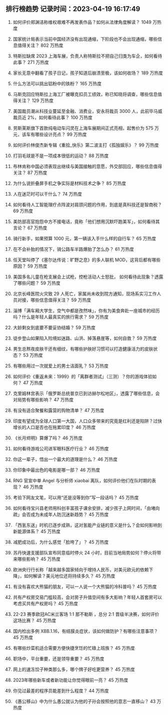 
## 排行榜趋势 记录时间：2023-04-19 16:17:49
  
  1. 如何评价郑渊洁称维权艰难不再发表作品？如何从法律角度解读？ 1049 万热度
    
  2. 国家统计局表示当前中国经济没有出现通缩，下阶段也不会出现通缩，哪些信息值得关注？ 802 万热度
    
  3. 特斯拉缺席 2023 上海车展，负责人称特斯拉不把自己归类为车企，如何看待此事？ 271 万热度
    
  4. 家长无意中翻看了孩子日记，孩子知道后崩溃至极，该如何收场？ 189 万热度
    
  5. 什么方法可以挑出铝粉中的铁粉？ 165 万热度
    
  6. 马斯克回应特斯拉上海工厂被曝克扣员工绩效，称已知晓将调查，哪些信息值得关注？ 129 万热度
    
  7. 美国裁员潮从科技业蔓延至金融、消费业，安永将裁员 3000 人，此前毕马威裁员近 2%，如何看待此事？ 100 万热度
    
  8. 劳斯莱斯旗下首款纯电动车闪灵在上海车展期间正式亮相，起售价为 575 万元，该车有哪些设计亮点？ 99 万热度
    
  9. 如何评价林俊杰新专辑《重拾_快乐》第二波主打《孤独娱乐》？ 99 万热度
    
  10. 打羽毛球是不是一项成本很低的运动？ 88 万热度
    
  11. 布林肯称中国必须表现出继续与美国接触的意愿，外交部回应，哪些信息值得关注？ 87 万热度
    
  12. 为什么说折叠屏手机之争实际是材料技术之争？ 85 万热度
    
  13. 人在迷茫时可以干什么？ 74 万热度
    
  14. 如何看待人工智能理疗点阵波对肩颈问题的作用，到底是真科技还是智商税？ 69 万热度
    
  15. 美防部高官抱怨中方不接电话，竟称「他们想用沉默吓跑美军」，如何看待其言论？ 67 万热度
    
  16. 骑行新手，如果预算 1000 元，第一辆该入手什么样的自行车？ 65 万热度
    
  17. 在不会补胎的情况下，骑公路车半路爆胎了怎么办？ 61 万热度
    
  18. 任天堂叫停了《塞尔达传说：旷野之息》的多人联机 MOD，这背后都有哪些原因？ 59 万热度
    
  19. 美国多名儿童在枪支展会上试枪，控枪活动人士怒批， 如何看待此现象？透露了哪些问题？ 59 万热度
    
  20. 北京长峰医院火灾致 29 人死亡，家属尚未收到院方通知，现场系实习工作人员对接，哪些信息值得关注？ 59 万热度
    
  21. 淄博「满车厢大学生，空气中都是孜然味」，你有为美食奔赴一座城市的经历吗？什么是年轻人最真实的旅行需求？ 59 万热度
    
  22. 大龄剩女到底要不要妥协结婚？ 59 万热度
    
  23. 徒步登山如果陷入险境如迷路、山洪、掉落悬崖等，如何自救？ 59 万热度
    
  24. 男生总熬夜皮肤干还有细纹，有哪些护肤好习惯可以打造健康活力的皮肤状态？ 53 万热度
    
  25. 有哪些用过一次就爱上的男士洁面乳？ 53 万热度
    
  26. 如何评价《重返未来：1999》的「离群者测试」（三测）？你的游戏体验如何？ 47 万热度
    
  27. 克里姆林宫表示「俄罗斯总统普京已到访赫尔松地区」，透露了哪些信息，会对局势有哪些影响？ 47 万热度
    
  28. 有没有适合聚餐和露营的购物清单？ 47 万热度
    
  29. 印度有望成为全球人口第一大国，人口众多带来的究竟是红利还是陷阱？过快增长的人口是否也在拖累印度？ 46 万热度
    
  30. 《长月烬明》算爆了吗？ 46 万热度
    
  31. 如何看待游戏公司进军眼科医疗行业？ 46 万热度
    
  32. 你这一辈子，悟出一个最大的道理是什么？ 46 万热度
    
  33. 你印象中最出色的电影是哪一部？ 46 万热度
    
  34. RNG 官宣中单 Angel 与分析师 xiaobai 离队，如何评价他们在队时期的表现？ 46 万热度
    
  35. 考验下网友文笔，可以用“还是没等到你”写一段话吗？ 45 万热度
    
  36. 如何看待宝兴县老师用科创丰富孩子课余安排，减少孩子上网时间，「由堵向疏」会否成为未成年人防沉迷新趋势？ 45 万热度
    
  37. 「西氢东送」时机已逐步成熟，这对氢能产业链的意义是什么？会如何影响到新能源体系？ 45 万热度
    
  38. 减肥成功后，为什么感觉「脸垮了」？ 45 万热度
    
  39. 苏丹快速支援部队宣布同意临时停火 24 小时，目前当地局势如何？停火将带来哪些影响？ 45 万热度
    
  40. 欧洲央行行长称「越来越多国家倾向于增持人民币，对美元欧元的依赖下降」，如何解读？美元地位还将持续多久？ 45 万热度
    
  41. 有没有喜欢大熊猫的朋友，可以一人说一个大熊猫的冷科普吗？ 45 万热度
    
  42. 共有产权房交易门槛较高，会对房子升值空间有多大影响？年轻人首套房可以考虑买共有产权房吗？ 45 万热度
    
  43. 22-23 赛季欧冠AC米兰客场 1:1 那不勒斯 ，总分 2:1 晋级半决赛，如何评价这场比赛？ 45 万热度
    
  44. 国内检出多例 XBB.1.16，有结膜炎症状，该如何做防护？有哪些注意事项？ 45 万热度
    
  45. 有哪些炒菜机适合需要方便快捷烹饪的忙碌上班族？ 45 万热度
    
  46. 职场中，平台重要，还是领导重要？ 45 万热度
    
  47. 网上的速冻饺子种类那么多，哪个牌子好吃更营养？ 45 万热度
    
  48. 2023年哪些新车或者新功能让你觉得眼前一亮？ 45 万热度
    
  49. 你见过最差的程序员能差到什么程度？ 44 万热度
    
  50. 《愚公移山》中为什么愚公就认为他的子孙会按照他的意志一直移山？ 43 万热度
    